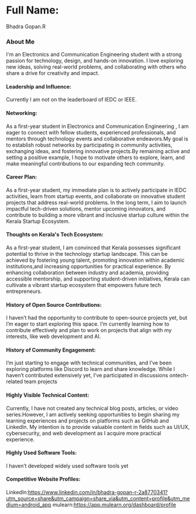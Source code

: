 # Full Name:
Bhadra Gopan.R

### About Me

I'm an Electronics and Communication Engineering student with a strong passion for technology, design,
and hands-on innovation. I love exploring new ideas, solving real-world problems, and collaborating with others who share a drive for creativity and impact.



#### Leadership and Influence: 
Currently I am not on the leaderboard of IEDC or IEEE.


#### Networking:
As a first-year student in Electronics and Communication Engineering , I am eager to connect with fellow students, experienced professionals,
and mentors through technology events and collaborative endeavors.My goal is to establish robust networks by participating in community activities, 
exchanging ideas, and fostering innovative projects.By remaining active and setting a positive example, I hope to motivate others to explore, learn, 
and make meaningful contributions to our expanding tech community.

#### Career Plan: 
As a first-year student, my immediate plan is to actively participate in IEDC activities, learn from startup events,
and collaborate on innovative student projects that address real-world problems. In the long term, I aim to launch impactful tech-driven solutions,
mentor upcoming innovators, and contribute to building a more vibrant and inclusive startup culture within the Kerala Startup Ecosystem.

#### Thoughts on Kerala's Tech Ecosystem:
As a first-year student, I am convinced that Kerala possesses significant potential to thrive in the technology startup landscape.
This can be achieved by fostering young talent, promoting innovation within academic institutions,and increasing opportunities for 
practical experience. By enhancing collaboration between industry and academia, providing accessible mentorship,
and supporting student-driven initiatives, Kerala can cultivate a vibrant startup ecosystem that empowers future tech entrepreneurs.

#### History of Open Source Contributions: 
I haven’t had the opportunity to contribute to open-source projects yet, but I’m eager to start exploring this space. 
I’m currently learning how to contribute effectively and plan to work on projects that align with my interests, like web development and AI.

#### History of Community Engagement: 
I’m just starting to engage with technical communities, and I’ve been exploring platforms like
Discord to learn and share knowledge. While I haven’t contributed extensively yet, I’ve participated in discussions ontech-related team projects

#### Highly Visible Technical Content:
Currently, I have not created any technical blog posts, articles, or video series.However, I am actively seeking opportunities to begin sharing my 
learning experiences and projects on platforms such as GitHub and LinkedIn. My intention is to provide valuable content in fields such as UI/UX,
cybersecurity, and web development as I acquire more practical experience.

#### Highly Used Software Tools:
I haven’t developed widely used software tools yet



#### Competitive Website Profiles:
LinkedIn:https://www.linkedin.com/in/bhadra-gopan-r-2a8770341?utm_source=share&utm_campaign=share_via&utm_content=profile&utm_medium=android_app
mulearn:https://app.mulearn.org/dashboard/profile







